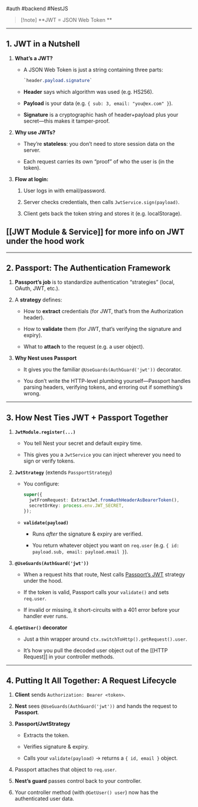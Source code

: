 #auth #backend #NestJS 

> [!note] **JWT = JSON Web Token **
---
## 1. JWT in a Nutshell

1. **What’s a JWT?**
    
    - A JSON Web Token is just a string containing three parts:
        
		```css   
		`header.payload.signature`
		```
        
    - **Header** says which algorithm was used (e.g. HS256).
        
    - **Payload** is your data (e.g. `{ sub: 3, email: "you@ex.com" }`).
        
    - **Signature** is a cryptographic hash of header+payload plus your secret—this makes it tamper-proof.
        
2. **Why use JWTs?**
    
    - They’re **stateless**: you don’t need to store session data on the server.
        
    - Each request carries its own “proof” of who the user is (in the token).
        
3. **Flow at login:**
    
    1. User logs in with email/password.
        
    2. Server checks credentials, then calls `JwtService.sign(payload)`.
        
    3. Client gets back the token string and stores it (e.g. localStorage).
        
## [[JWT Module & Service]] for more info on JWT under the hood work

---

## 2. Passport: The Authentication Framework

1. **Passport’s job** is to standardize authentication “strategies” (local, OAuth, JWT, etc.).
    
2. A **strategy** defines:
    
    - How to **extract** credentials (for JWT, that’s from the Authorization header).
        
    - How to **validate** them (for JWT, that’s verifying the signature and expiry).
        
    - What to **attach** to the request (e.g. a user object).
        
3. **Why Nest uses Passport**
    
    - It gives you the familiar `@UseGuards(AuthGuard('jwt'))` decorator.
        
    - You don’t write the HTTP-level plumbing yourself—Passport handles parsing headers, verifying tokens, and erroring out if something’s wrong.

---
## 3. How Nest Ties JWT + Passport Together

1. **`JwtModule.register(...)`**
    
    - You tell Nest your secret and default expiry time.
        
    - This gives you a `JwtService` you can inject wherever you need to sign or verify tokens.
        
2. **`JwtStrategy`** (extends `PassportStrategy`)
    
    - You configure:
		```ts
		super({
		  jwtFromRequest: ExtractJwt.fromAuthHeaderAsBearerToken(),
		  secretOrKey: process.env.JWT_SECRET,
		});
		```
	- **`validate(payload)`**
        
        - Runs _after_ the signature & expiry are verified.
            
        - You return whatever object you want on `req.user` (e.g. `{ id: payload.sub, email: payload.email }`).
            
3. **`@UseGuards(AuthGuard('jwt'))`**
    
    - When a request hits that route, Nest calls [Passport’s JWT](JWT%20Module%20&%20Service.md) strategy under the hood.
        
    - If the token is valid, Passport calls your `validate()` and sets `req.user`.
        
    - If invalid or missing, it short-circuits with a 401 error before your handler ever runs.
        
4.  **`@GetUser()` decorator**
    
    - Just a thin wrapper around `ctx.switchToHttp().getRequest().user`.
        
    - It’s how you pull the decoded user object out of the [[HTTP Request]] in your controller methods.

---

## 4. Putting It All Together: A Request Lifecycle

1. **Client** sends `Authorization: Bearer <token>`.
    
2. **Nest** sees `@UseGuards(AuthGuard('jwt'))` and hands the request to **Passport**.
    
3. **Passport/JwtStrategy**
    
    - Extracts the token.
        
    - Verifies signature & expiry.
        
    - Calls your `validate(payload)` → returns a `{ id, email }` object.
        
4. Passport attaches that object to `req.user`.
    
5. **Nest’s guard** passes control back to your controller.
    
6. Your controller method (with `@GetUser() user`) now has the authenticated user data.